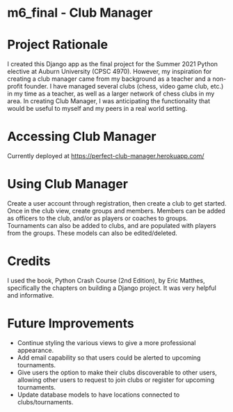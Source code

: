 # m6_final - Club Manager

Project Rationale
=================
I created this Django app as the final project for the Summer 2021 Python elective
at Auburn University (CPSC 4970). However, my inspiration for creating a club manager
came from my background as a teacher and a non-profit founder. I have managed several
clubs (chess, video game club, etc.) in my time as a teacher, as well as a larger network of
chess clubs in my area. In creating Club Manager, I was anticipating the functionality that
would be useful to myself and my peers in a real world setting. 

Accessing Club Manager
======================
Currently deployed at https://perfect-club-manager.herokuapp.com/

Using Club Manager
==================
Create a user account through registration, then create a club to get started.
Once in the club view, create groups and members. Members can be added as officers
to the club, and/or as players or coaches to groups. Tournaments can also be added
to clubs, and are populated with players from the groups. These models can also be
edited/deleted. 

Credits
=======
I used the book, Python Crash Course (2nd Edition), by Eric Matthes, specifically
the chapters on building a Django project. It was very helpful and informative.

Future Improvements
===================
* Continue styling the various views to give a more professional appearance.
* Add email capability so that users could be alerted to upcoming tournaments. 
* Give users the option to make their clubs discoverable to other users, allowing other users
to request to join clubs or register for upcoming tournaments. 
* Update database models to have locations connected to clubs/tournaments. 
